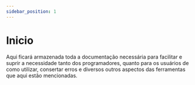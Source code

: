 ```yaml
---
sidebar_position: 1
---
```


# Inicio

Aqui ficará armazenada toda a documentação necessária para facilitar e suprir a necessidade tanto dos programadores, quanto para os usuários de como utilizar, consertar erros e diversos outros aspectos das ferramentas que aqui estão mencionadas.

